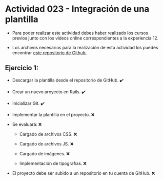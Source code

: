 # Actividad 023 - Integración de una plantilla

- Para poder realizar este actividad debes haber realizado los cursos previos junto con los videos online correspondientes a la experiencia 12.

- Los archivos necesarios para la realización de esta actividad los puedes encontrar [este repositorio de Github.](https://github.com/DesafioLatam/E12CP1A1)

## Ejercicio 1:

- Descargar la plantilla desde el repositorio de GitHub. :heavy_check_mark:

- Crear un nuevo proyecto en Rails. :heavy_check_mark:

- Inicializar Git. :heavy_check_mark:

- Implementar la plantilla en el proyecto. :x:

- Se evaluará: :x:

    - Cargado de archivos CSS. :x:
    
    - Cargado de archivos JS. :x:

    - Cargado de imágenes. :x:
    
    - Implementación de tipografías. :x:

- El proyecto debe ser subido a un repositorio en tu cuenta de GitHub. :x: